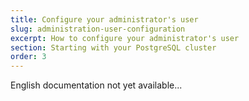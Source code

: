 ```yaml
---
title: Configure your administrator's user
slug: administration-user-configuration
excerpt: How to configure your administrator's user
section: Starting with your PostgreSQL cluster
order: 3
---
```


English documentation not yet available...
